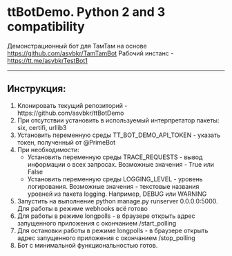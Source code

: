 # ttBotDemo. Python 2 and 3 compatibility
Демонстрационный бот для ТамТам на основе https://github.com/asvbkr/TamTamBot
Рабочий инстанс - https://tt.me/asvbkrTestBot1
***
## Инструкция:
<ol>
<li> Клонировать текущий репозиторий - https://github.com/asvbkr/ttBotDemo
<li> При отсутствии установить в используемый интерпретатор пакеты: six, certifi, urllib3
<li> Установить переменную среды TT_BOT_DEMO_API_TOKEN - указать токен, полученный от @PrimeBot
<li> При необходимости:
<ul>
<li> Установить переменную среды TRACE_REQUESTS - вывод информации о всех запросах. Возможные значения - True или False
<li> Установить переменную среды LOGGING_LEVEL - уровень логирования. Возможные значения - текстовые названия уровней из пакета logging. Например, DEBUG или WARNING
</ul>
<li> Запустить на выполнение python manage.py runserver 0.0.0.0:5000. Для работы в режиме webhooks всё готово
<li> Для работы в режиме longpolls - в браузере открыть адрес запущенного приложения с окончанием /start_polling
<li> Для остановки работы в режиме longpolls - в браузере открыть адрес запущенного приложения с окончанием /stop_polling
<li> Бот с минимальной функциональностью готов.
</ol>
